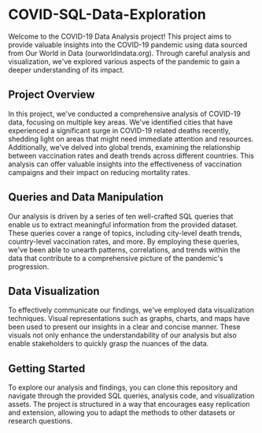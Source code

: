 # COVID-SQL-Data-Exploration
Welcome to the COVID-19 Data Analysis project! This project aims to provide valuable insights into the COVID-19 pandemic using data sourced from Our World in Data (ourworldindata.org). Through careful analysis and visualization, we've explored various aspects of the pandemic to gain a deeper understanding of its impact.
## Project Overview
In this project, we've conducted a comprehensive analysis of COVID-19 data, focusing on multiple key areas. We've identified cities that have experienced a significant surge in COVID-19 related deaths recently, shedding light on areas that might need immediate attention and resources. Additionally, we've delved into global trends, examining the relationship between vaccination rates and death trends across different countries. This analysis can offer valuable insights into the effectiveness of vaccination campaigns and their impact on reducing mortality rates.

## Queries and Data Manipulation
Our analysis is driven by a series of ten well-crafted SQL queries that enable us to extract meaningful information from the provided dataset. These queries cover a range of topics, including city-level death trends, country-level vaccination rates, and more. By employing these queries, we've been able to unearth patterns, correlations, and trends within the data that contribute to a comprehensive picture of the pandemic's progression.

## Data Visualization
To effectively communicate our findings, we've employed data visualization techniques. Visual representations such as graphs, charts, and maps have been used to present our insights in a clear and concise manner. These visuals not only enhance the understandability of our analysis but also enable stakeholders to quickly grasp the nuances of the data.

## Getting Started
To explore our analysis and findings, you can clone this repository and navigate through the provided SQL queries, analysis code, and visualization assets. The project is structured in a way that encourages easy replication and extension, allowing you to adapt the methods to other datasets or research questions.
